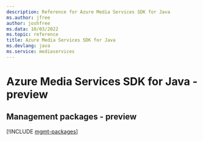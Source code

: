 ```yaml
---
description: Reference for Azure Media Services SDK for Java
ms.author: jfree
author: joshfree
ms.data: 10/03/2022
ms.topic: reference
title: Azure Media Services SDK for Java
ms.devlang: java
ms.service: mediaservices
---
```

# Azure Media Services SDK for Java - preview

## Management packages - preview
[!INCLUDE [mgmt-packages](media-services-mgmt-index.md)]